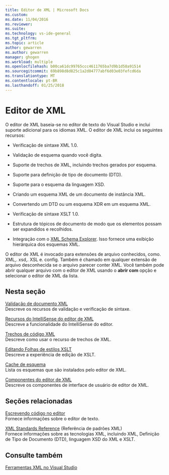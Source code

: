 ```yaml
---
title: Editor de XML | Microsoft Docs
ms.custom: 
ms.date: 11/04/2016
ms.reviewer: 
ms.suite: 
ms.technology: vs-ide-general
ms.tgt_pltfrm: 
ms.topic: article
author: gewarren
ms.author: gewarren
manager: ghogen
ms.workload: multiple
ms.openlocfilehash: b00ca61dc99765ccc4611765ba7d9b1d58a91514
ms.sourcegitcommit: 69b898d8d825c1a2d04777abf6d03e03fefcd6da
ms.translationtype: MT
ms.contentlocale: pt-BR
ms.lasthandoff: 01/25/2018
---
```

# <a name="xml-editor"></a>Editor de XML

O editor de XML baseia-se no editor de texto do Visual Studio e inclui suporte adicional para os idiomas XML. O editor de XML inclui os seguintes recursos:
  
-   Verificação de sintaxe XML 1.0.
  
-   Validação de esquema quando você digita.
  
-   Suporte de trechos de XML, incluindo trechos gerados por esquema.
  
-   Suporte para definição de tipo de documento (DTD).
  
-   Suporte para o esquema da linguagem XSD.
  
-   Criando um esquema XML de um documento de instância XML.
  
-   Convertendo um DTD ou um esquema XDR em um esquema XML.
  
-   Verificação de sintaxe XSLT 1.0.
  
-   Estrutura de tópicos de documento de modo que os elementos possam ser expandidos e recolhidos.
  
-   Integração com o [XML Schema Explorer](../xml-tools/xml-schema-explorer.md). Isso fornece uma exibição hierárquica dos esquemas XML.

O editor de XML é invocado para extensões de arquivo conhecidos, como. XML,. xsd,. XSL e. config. Também é chamado em qualquer extensão de arquivo desconhecida se o arquivo parecer conter XML. Você também pode abrir qualquer arquivo com o editor de XML usando o **abrir com** opção e selecionar o editor de XML da lista.

## <a name="in-this-section"></a>Nesta seção

[Validação de documento XML](../xml-tools/xml-document-validation.md)  
Descreve os recursos de validação e verificação de sintaxe.

[Recursos do IntelliSense do editor de XML](../xml-tools/xml-editor-intellisense-features.md)  
Descreve a funcionalidade do IntelliSense do editor.

[Trechos de código XML](../xml-tools/xml-snippets.md)  
Descreve como usar o recurso de trechos de XML.

[Editando Folhas de estilos XSLT](../xml-tools/editing-xslt-style-sheets.md)  
Descreve a experiência de edição de XSLT.

[Cache de esquema](../xml-tools/schema-cache.md)  
Lista os esquemas que são instalados pelo editor de XML.

[Componentes do editor de XML](../xml-tools/xml-editor-components.md)  
Descreve os componentes de interface de usuário de editor de XML.

## <a name="related-sections"></a>Seções relacionadas

[Escrevendo código no editor](../ide/writing-code-in-the-code-and-text-editor.md)  
Fornece informações sobre o editor de texto.

[XML Standards Reference](http://msdn.microsoft.com/79c78508-c9d0-423a-a00f-672e855de401) (Referência de padrões XML)  
Fornece informações sobre as tecnologias XML, incluindo XML, Definição de Tipo de Documento (DTD), linguagem XSD do XML e XSLT.

## <a name="see-also"></a>Consulte também

[Ferramentas XML no Visual Studio](../xml-tools/xml-tools-in-visual-studio.md)